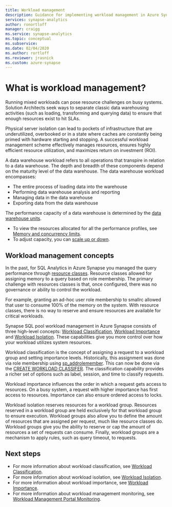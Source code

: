 ```yaml
---
title: Workload management 
description: Guidance for implementing workload management in Azure Synapse Analytics.
services: synapse-analytics
author: ronortloff
manager: craigg
ms.service: synapse-analytics
ms.topic: conceptual
ms.subservice: 
ms.date: 02/04/2020
ms.author: rortloff
ms.reviewer: jrasnick
ms.custom: azure-synapse
---
```


# What is workload management?

Running mixed workloads can pose resource challenges on busy systems.  Solution Architects seek ways to separate classic data warehousing activities (such as loading, transforming and querying data) to ensure that enough resources exist to hit SLAs.  

Physical server isolation can lead to pockets of infrastructure that are underutilized, overbooked or in a state where caches are constantly being primed with hardware starting and stopping.  A successful workload management scheme effectively manages resources, ensures highly efficient resource utilization, and maximizes return on investment (ROI).

A data warehouse workload refers to all operations that transpire in relation to a data warehouse. The depth and breadth of these components depend on the maturity level of the data warehouse.  The data warehouse workload encompasses:

- The entire process of loading data into the warehouse
- Performing data warehouse analysis and reporting
- Managing data in the data warehouse
- Exporting data from the data warehouse

The performance capacity of a data warehouse is determined by the [data warehouse units](what-is-a-data-warehouse-unit-dwu-cdwu.md).

- To view the resources allocated for all the performance profiles, see [Memory and concurrency limits](memory-concurrency-limits.md).
- To adjust capacity, you can [scale up or down](quickstart-scale-compute-portal.md).

## Workload management concepts

In the past, for SQL Analytics in Azure Synapse you managed the query performance through [resource classes](resource-classes-for-workload-management.md).  Resource classes allowed for assigning memory to a query based on role membership.  The primary challenge with resources classes is that, once configured, there was no governance or ability to control the workload.  

For example, granting an ad-hoc user role membership to smallrc allowed that user to consume 100% of the memory on the system.  With resource classes, there is no way to reserve and ensure resources are available for critical workloads.

Synapse SQL pool workload management in Azure Synapse consists of three high-level concepts: [Workload Classification](sql-data-warehouse-workload-classification.md), [Workload Importance](sql-data-warehouse-workload-importance.md) and [Workload Isolation](sql-data-warehouse-workload-isolation.md).  These capabilities give you more control over how your workload utilizes system resources.

Workload classification is the concept of assigning a request to a workload group and setting importance levels.  Historically, this assignment was done via role membership using [sp_addrolemember](resource-classes-for-workload-management.md#change-a-users-resource-class).  This can now be done via the [CREATE WORKLOAD CLASSIFER](/sql/t-sql/statements/create-workload-classifier-transact-sql?toc=/azure/synapse-analytics/sql-data-warehouse/toc.json&bc=/azure/synapse-analytics/sql-data-warehouse/breadcrumb/toc.json&view=azure-sqldw-latest).  The classification capability provides a richer set of options such as label, session, and time to classify requests.

Workload importance influences the order in which a request gets access to resources.  On a busy system, a request with higher importance has first access to resources.  Importance can also ensure ordered access to locks.

Workload isolation reserves resources for a workload group.  Resources reserved in a workload group are held exclusively for that workload group to ensure execution.  Workload groups also allow you to define the amount of resources that are assigned per request, much like resource classes do.  Workload groups give you the ability to reserve or cap the amount of resources a set of requests can consume.  Finally, workload groups are a mechanism to apply rules, such as query timeout, to requests.  

## Next steps

- For more information about workload classification, see [Workload Classification](sql-data-warehouse-workload-classification.md).  
- For more information about workload isolation, see [Workload Isolation](sql-data-warehouse-workload-isolation.md).  
- For more information about workload importance, see [Workload Importance](sql-data-warehouse-workload-importance.md).  
- For more information about workload management monitoring, see [Workload Management Portal Monitoring](sql-data-warehouse-workload-management-portal-monitor.md).  
